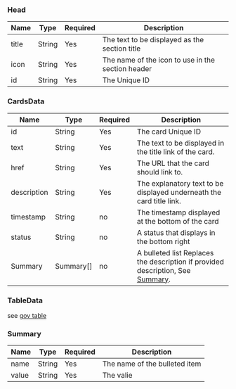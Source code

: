 ### Head

| Name  | Type   | Required | Description                                       |
| ----- | ------ | -------- | ------------------------------------------------- |
| title | String | Yes      | The text to be displayed as the section title     |
| icon  | String | Yes      | The name of the icon to use in the section header |
| id    | String | Yes      | The Unique ID                                     |

### CardsData

| Name        | Type      | Required | Description                                                                                |
| ----------- | --------- | -------- | ------------------------------------------------------------------------------------------ |
| id          | String    | Yes      | The card Unique ID                                                                         |
| text        | String    | Yes      | The text to be displayed in the title link of the card.                                    |
| href        | String    | Yes      | The URL that the card should link to.                                                      |
| description | String    | Yes      | The explanatory text to be displayed underneath the card title link.                       |
| timestamp   | String    | no       | The timestamp displayed at the bottom of the card                                          |
| status      | String    | no       | A status that displays in the bottom right                                                 |
| Summary     | Summary[] | no       | A bulleted list Replaces the description if provided description, See [Summary](#summary). |

### TableData

see [gov table](https://design-system.service.gov.uk/components/table/)

### Summary

| Name  | Type   | Required | Description                   |
| ----- | ------ | -------- | ----------------------------- |
| name  | String | Yes      | The name of the bulleted item |
| value | String | Yes      | The valie                     |
